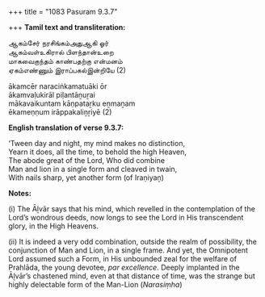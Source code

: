 +++
title = "1083 Pasuram 9.3.7"

+++
**Tamil text and transliteration:**

ஆகம்சேர் நரசிங்கம்அதுஆகி ஓர்  
ஆகம்வள்உகிரால் பிளந்தான்உறை  
மாகவைகுந்தம் காண்பதற்கு என்மனம்  
ஏகம்எண்ணும் இராப்பகல்இன்றியே (2)

ākamcēr naraciṅkamatuāki ōr  
ākamvaḷukirāl piḷantāṉuṟai  
mākavaikuntam kāṇpataṟku eṉmaṉam  
ēkameṇṇum irāppakaliṉṟiyē (2)

**English translation of verse 9.3.7:**

‘Tween day and night, my mind makes no distinction,  
Yearn it does, all the time, to behold the high Heaven,  
The abode great of the Lord, Who did combine  
Man and lion in a single form and cleaved in twain,  
With nails sharp, yet another form (of Iraṇiyaṉ)

**Notes:**

\(i\) The Āḻvār says that his mind, which revelled in the contemplation of the Lord’s wondrous deeds, now longs to see the Lord in His transcendent glory, in the High Heavens.

\(ii\) It is indeed a very odd combination, outside the realm of possibility, the conjunction of Man and Lion, in a single frame. And yet, the Omnipotent Lord assumed such a Form, in His unbounded zeal for the welfare of Prahlāda, the young devotee, *par excellence*. Deeply implanted in the Āḻvār’s chastened mind, even at that distance of time, was the strange but highly delectable form of the Man-Lion (*Narasiṃha*)


